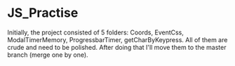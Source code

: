 # JS_Practise


Initially, the project consisted of 5 folders: Coords, EventCss, ModalTimerMemory, ProgressbarTimer, getCharByKeypress. All of them are crude and need to be polished. After doing that I'll move them to the master branch (merge one by one).
